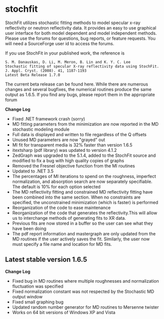 # stochfit

StochFit utilizes stochastic fitting methods to model specular x-ray reflectivity or neutron reflectivity data. It provides an easy to use graphical user interface for both model dependent and model independent methods. Please use the forums for questions, bug reports, or feature requests. You will need a SourceForge user id to access the forums.



If you use StochFit in your published work, the reference is



```
S. M. Danauskas, D. Li, M. Meron, B. Lin and K. Y. C. Lee
Stochastic fitting of specular X-ray reflectivity data using StochFit. J. Appl. Cryst. (2008). 41, 1187-1193
Latest Beta Release 1.7.0
```

The current beta release can be found here. While there are numerous changes and several bugfixes, the numerical routines produce the same output as 1.6.5. If you find any bugs, please report them in the appropriate forum

__Change Log__ </br>
* Fixed .NET framework crash (sorry) 
* MD fitting parameters from the minimization are now reported in the MD stochastic modeling module
* Full data is displayed and written to file regardless of the Q offsets
* Unused MD parameters are now "grayed" out
* MI fit for transparent media is 32% faster than version 1.6.5
* itextsharp (pdf library) was updated to version 4.1.2
* ZedGraph was upgraded to the 5.1.4, added to the StochFit source and modified to fix a bug with high quality copies of graphs
* Removed the Fresnel objective function from the MI routines
* Updated to .NET 3.5
* The percentages of MI iterations to spend on the roughness, imperfect normalization, and absorption search are now separately specifiable. The default is 10% for each option selected
* The MD reflectivity fitting and constrained MD reflectivity fitting have been combined into the same section. When no constraints are specified, the unconstrained minimization (which is faster) is performed
* Reorganization of the code to ease maintenance
* Reorganization of the code that generates the reflectivity.This will allow us to interchange methods of generating fits to XR data.
* Previous fits are now stored in a buffer so the user can see what they have been doing
* The pdf report information and mastergraph are only updated from the MD routines if the user actively saves the fit. Similarly, the user now must specify a file name and location for MD fits.

## Latest stable version 1.6.5

__Change Log__

* Fixed bug in MD routines where multiple roughnesses and normalization fluctuation was specified
* Fixed normalization constant was not respected by the Stochastic MD output window
* Fixed small graphing bug
* Updated random number generator for MD routines to Mersenne twister
* Works on 64 bit versions of Windows XP and Vista
